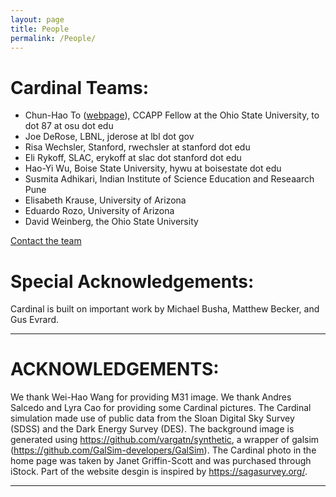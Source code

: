 ```yaml
---
layout: page
title: People
permalink: /People/
---
```

# Cardinal Teams: 

* Chun-Hao To (<a href="https://chunhaoto.com">webpage</a>), CCAPP Fellow at the Ohio State University, to dot 87 at osu dot edu
* Joe DeRose, LBNL, jderose at lbl dot gov 
* Risa Wechsler, Stanford, rwechsler at stanford dot edu
* Eli Rykoff, SLAC, erykoff at slac dot stanford dot edu 
* Hao-Yi Wu, Boise State University, hywu at boisestate dot edu
* Susmita Adhikari, Indian Institute of Science Education and Reseaarch Pune 
* Elisabeth Krause, University of Arizona
* Eduardo Rozo, University of Arizona
* David Weinberg, the Ohio State University 



[Contact the team](mailto:rwechsler@stanford.edu,joe.derose13@gmail.com,hywu@boisestate.edu,erozo@email.arizona.edu,aelisabeth.krause@gmail.com,susmita.ind@gmail.com,erykoff@slac.stanford.edu,weinberg.21@osu.edu,to.87@osu.edu)

# Special Acknowledgements: 
Cardinal is built on important work by Michael Busha, Matthew Becker, and Gus Evrard. 


***
# ACKNOWLEDGEMENTS: 

We thank Wei-Hao Wang for providing M31 image. We thank Andres Salcedo and Lyra Cao for providing some Cardinal pictures. The Cardinal simulation made use of public data from the Sloan Digital Sky Survey (SDSS) and the Dark Energy Survey (DES). 
The background image is generated using https://github.com/vargatn/synthetic, a wrapper of galsim (https://github.com/GalSim-developers/GalSim). 
The Cardinal photo in the home page was taken by Janet Griffin-Scott and was purchased through iStock. Part of the website desgin is inspired by https://sagasurvey.org/. 


***
